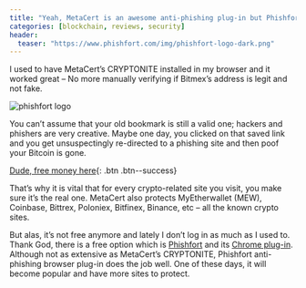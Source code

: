 ```yaml
---
title: "Yeah, MetaCert is an awesome anti-phishing plug-in but Phishfort is free"
categories: [blockchain, reviews, security]
header:
  teaser: "https://www.phishfort.com/img/phishfort-logo-dark.png"
---
```


I used to have MetaCert’s CRYPTONITE installed in my browser and it worked great – No more manually verifying if Bitmex’s address is legit and not fake.

![phishfort logo](https://www.phishfort.com/img/phishfort-logo-dark.png "phishfort")

You can’t assume that your old bookmark is still a valid one; hackers and phishers are very creative. Maybe one day, you clicked on that saved link and 
you get unsuspectingly re-directed to a phishing site and then poof your Bitcoin is gone.

[Dude, free money here](/copy-my-trades/){: .btn .btn--success} 

That’s why it is vital that for every crypto-related site you visit, you make sure it’s the real one. MetaCert also protects MyEtherwallet (MEW), Coinbase,
Bittrex, Poloniex, Bitfinex, Binance, etc – all the known crypto sites.

But alas, it’s not free anymore and lately I don’t log in as much as I used to. Thank God, there is a free option which is [Phishfort](https://www.phishfort.com/)
and its [Chrome plug-in](https://chrome.google.com/webstore/detail/phishfort-protect/bdiohckpogchppdldbckcdjlklanhkfc?hl=en).
Although not as extensive as MetaCert’s CRYPTONITE, Phishfort anti-phishing browser plug-in does the job well. One of these days, it will become popular and have more sites to protect.
